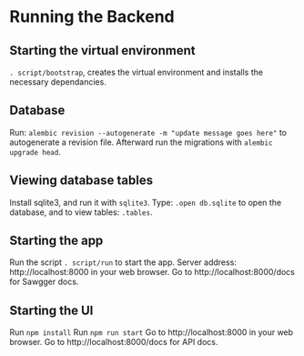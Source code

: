 # Running the Backend

## Starting the virtual environment

```. script/bootstrap```, creates the virtual environment and installs the necessary dependancies.

## Database

 Run: ```alembic revision --autogenerate -m "update message goes here"``` to autogenerate a revision file. Afterward run the migrations with ```alembic upgrade head```.

## Viewing database tables

Install sqlite3, and run it with ```sqlite3```. Type: ```.open db.sqlite``` to open the database, and to view tables: ```.tables```.

## Starting the app

Run the script ```. script/run``` to start the app.
Server address: http://localhost:8000 in your web browser.
Go to http://localhost:8000/docs for Sawgger docs.

## Starting the UI
Run ```npm install```
Run ```npm run start``` 
Go to http://localhost:8000 in your web browser.
Go to http://localhost:8000/docs for API docs.
